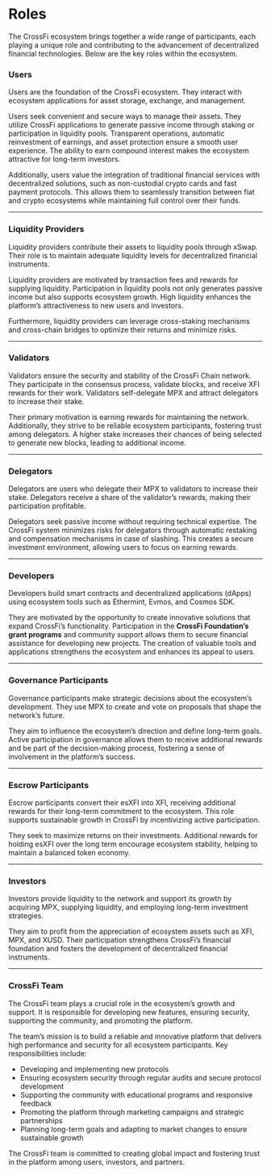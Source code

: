 # Roles

The CrossFi ecosystem brings together a wide range of participants, each playing a unique role and contributing to the advancement of decentralized financial technologies. Below are the key roles within the ecosystem.

### **Users**

Users are the foundation of the CrossFi ecosystem. They interact with ecosystem applications for asset storage, exchange, and management.

Users seek convenient and secure ways to manage their assets. They utilize CrossFi applications to generate passive income through staking or participation in liquidity pools. Transparent operations, automatic reinvestment of earnings, and asset protection ensure a smooth user experience. The ability to earn compound interest makes the ecosystem attractive for long-term investors.

Additionally, users value the integration of traditional financial services with decentralized solutions, such as non-custodial crypto cards and fast payment protocols. This allows them to seamlessly transition between fiat and crypto ecosystems while maintaining full control over their funds.

***

### **Liquidity Providers**

Liquidity providers contribute their assets to liquidity pools through xSwap. Their role is to maintain adequate liquidity levels for decentralized financial instruments.

Liquidity providers are motivated by transaction fees and rewards for supplying liquidity. Participation in liquidity pools not only generates passive income but also supports ecosystem growth. High liquidity enhances the platform’s attractiveness to new users and investors.

Furthermore, liquidity providers can leverage cross-staking mechanisms and cross-chain bridges to optimize their returns and minimize risks.

***

### **Validators**

Validators ensure the security and stability of the CrossFi Chain network. They participate in the consensus process, validate blocks, and receive XFI rewards for their work. Validators self-delegate MPX and attract delegators to increase their stake.

Their primary motivation is earning rewards for maintaining the network. Additionally, they strive to be reliable ecosystem participants, fostering trust among delegators. A higher stake increases their chances of being selected to generate new blocks, leading to additional income.

***

### **Delegators**

Delegators are users who delegate their MPX to validators to increase their stake. Delegators receive a share of the validator’s rewards, making their participation profitable.

Delegators seek passive income without requiring technical expertise. The CrossFi system minimizes risks for delegators through automatic restaking and compensation mechanisms in case of slashing. This creates a secure investment environment, allowing users to focus on earning rewards.

***

### **Developers**

Developers build smart contracts and decentralized applications (dApps) using ecosystem tools such as Ethermint, Evmos, and Cosmos SDK.

They are motivated by the opportunity to create innovative solutions that expand CrossFi’s functionality. Participation in the **CrossFi Foundation’s grant programs** and community support allows them to secure financial assistance for developing new projects. The creation of valuable tools and applications strengthens the ecosystem and enhances its appeal to users.

***

### **Governance Participants**

Governance participants make strategic decisions about the ecosystem’s development. They use MPX to create and vote on proposals that shape the network’s future.

They aim to influence the ecosystem’s direction and define long-term goals. Active participation in governance allows them to receive additional rewards and be part of the decision-making process, fostering a sense of involvement in the platform’s success.

***

### **Escrow Participants**

Escrow participants convert their esXFI into XFI, receiving additional rewards for their long-term commitment to the ecosystem. This role supports sustainable growth in CrossFi by incentivizing active participation.

They seek to maximize returns on their investments. Additional rewards for holding esXFI over the long term encourage ecosystem stability, helping to maintain a balanced token economy.

***

### **Investors**

Investors provide liquidity to the network and support its growth by acquiring MPX, supplying liquidity, and employing long-term investment strategies.

They aim to profit from the appreciation of ecosystem assets such as XFI, MPX, and XUSD. Their participation strengthens CrossFi’s financial foundation and fosters the development of decentralized financial instruments.

***

### **CrossFi Team**

The CrossFi team plays a crucial role in the ecosystem’s growth and support. It is responsible for developing new features, ensuring security, supporting the community, and promoting the platform.

The team’s mission is to build a reliable and innovative platform that delivers high performance and security for all ecosystem participants. Key responsibilities include:

* Developing and implementing new protocols
* Ensuring ecosystem security through regular audits and secure protocol development
* Supporting the community with educational programs and responsive feedback
* Promoting the platform through marketing campaigns and strategic partnerships
* Planning long-term goals and adapting to market changes to ensure sustainable growth

The CrossFi team is committed to creating global impact and fostering trust in the platform among users, investors, and partners.
